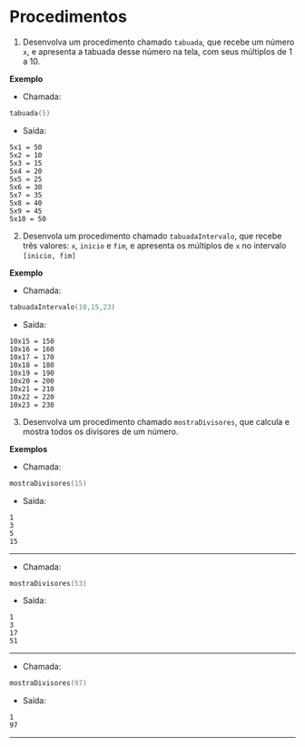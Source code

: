 
# Procedimentos

1. Desenvolva um procedimento chamado `tabuada`, que recebe um número `x`, e apresenta a tabuada desse número na tela, com seus múltiplos de 1 a 10.  

**Exemplo**  
- Chamada:
```c
tabuada(5)
```
- Saída:
```
5x1 = 50
5x2 = 10
5x3 = 15
5x4 = 20
5x5 = 25
5x6 = 30
5x7 = 35
5x8 = 40
5x9 = 45
5x10 = 50
```

2. Desenvola um procedimento chamado `tabuadaIntervalo`, que recebe três valores: `x`, `inicio` e `fim`, e apresenta os múltiplos de `x` no intervalo `[inicio, fim]`  

**Exemplo**  
- Chamada:
```c
tabuadaIntervalo(10,15,23)
```
- Saída:
```
10x15 = 150
10x16 = 160
10x17 = 170
10x18 = 180
10x19 = 190
10x20 = 200
10x21 = 210
10x22 = 220
10x23 = 230
```

3. Desenvolva um procedimento chamado `mostraDivisores`, que calcula e mostra todos os divisores de um número.   

**Exemplos**
- Chamada:
```c
mostraDivisores(15)
```
- Saída:
```
1
3
5
15
```
----------
- Chamada:
```c
mostraDivisores(53)
```
- Saída:
```
1
3
17
51
```
----------
- Chamada:
```c
mostraDivisores(97)
```
- Saída:
```
1
97
```
----------